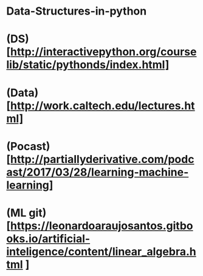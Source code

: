 # Data-Structures-in-python
# (DS)[http://interactivepython.org/courselib/static/pythonds/index.html]
# (Data)[http://work.caltech.edu/lectures.html]
# (Pocast)[http://partiallyderivative.com/podcast/2017/03/28/learning-machine-learning]
# (ML git)[https://leonardoaraujosantos.gitbooks.io/artificial-inteligence/content/linear_algebra.html ]
